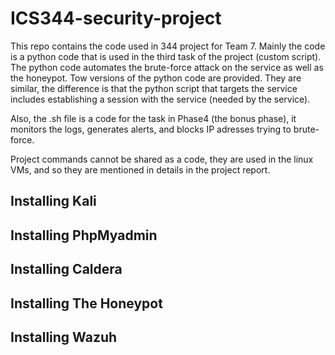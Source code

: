 # ICS344-security-project
This repo contains the code used in 344 project for Team 7.
Mainly the code is a python code that is used in the third task of the project (custom script).
The python code automates the brute-force attack on the service as well as the honeypot.
Tow versions of the python code are provided. They are similar, the difference is that the python script
that targets the service includes establishing a session with the service (needed by the service).

Also, the .sh file is a code for the task in Phase4 (the bonus phase), it monitors the logs, generates alerts, and blocks IP adresses trying to brute-force.

Project commands cannot be shared as a code, they are used in the linux VMs, and so they are mentioned
in details in the project report.

##
Installing Kali
---

##
Installing PhpMyadmin
---

##
Installing Caldera
---

##
Installing The Honeypot
---

##
Installing Wazuh
---

